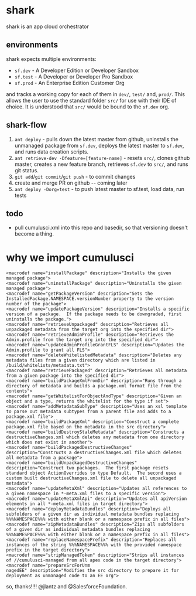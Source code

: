# shark

shark is an app cloud orchestrator

## environments

shark expects multiple environments:
* `sf.dev`  - A Developer Edition or Developer Sandbox
* `sf.test` - A Developer or Developer Pro Sandbox
* `sf.prod` - An Enterprise Edition Customer Org

and tracks a working copy for each of them in `dev/`, `test/` and, `prod/`. This allows the user to use the standard folder `src/` for use with their IDE of choice. It is understood that `src/` would be bound to the `sf.dev` org.

## shark-flow
1) `ant deploy` - pulls down the latest master from github, uninstalls the unmanaged package from `sf.dev`, deploys the latest master to `sf.dev`, and runs data creation scripts.
2) `ant retrieve-dev -Dfeature=[feature-name]` - resets `src/`, clones github master, creates a new feature branch, retrieves `sf.dev` to `src/`, and runs git status.
3) `git add`/`git commit`/`git push` - to commit changes
4) create and merge PR on github -- coming later
5) `ant deploy -Dorg=test` - to push latest master to sf.test, load data, run tests

## todo
* pull cumulusci.xml into this repo and basedir, so that versioning doesn't become a thing.

# why we import cumulusci
```
<macrodef name="installPackage" description="Installs the given managed package">
<macrodef name="uninstallPackage" description="Uninstalls the given managed package">
<macrodef name="getPackageVersion" description="Sets the InstalledPackage.NAMESPACE.versionNumber property to the version number of the package">
<macrodef name="updatePackageVersion" description="Installs a specific version of a package.  If the package needs to be downgraded, first uninstalls the package.">
<macrodef name="retrieveUnpackaged" description="Retrieves all unpackaged metadata from the target org into the specified dir">
<macrodef name="retrieveAdminProfile" description="Retrieves the Admin.profile from the target org into the specified dir">
<macrodef name="updateAdminProfileGrantFLS" description="Updates the Admin.profile to grant all FLS">
<macrodef name="deleteWhitelistedMetadata" description="Deletes any metadata files from a given directory which are listed in /build/whitelists/metadata.txt">
<macrodef name="retrievePackaged" description="Retrieves all metadata from a given package into the specified dir">
<macrodef name="buildPackageXmlFromDir" description="Runs through a directory of metadata and builds a package.xml format file from the contents">
<macrodef name="getWhitelistForObjectAndType" description="Given an object and a type, returns the whitelist for the type if set">
<macrodef name="addMetadataSubType" description="Uses an xsl template to parse out metadata subtypes from a parent file and adds to a package.xml file">
<macrodef name="buildPackageXml" description="Construct a complete package.xml file based on the metadata in the src directory">
<macrodef name="buildDestroyStaleMetadata" description="Constructs a destructiveChanges.xml which deletes any metadata from one directory which does not exist in another">
<macrodef name="buildPackagedDestructiveChanges" description="Constructs a destructiveChanges.xml file which deletes all metadata from a package">
<macrodef name="buildUnpackagedDestructiveChanges" description="Construct two packages.  The first package resets standard object ActionOverrides to type Default.  The second uses a custom built destructiveChanges.xml file to delete all unpackaged metadata">
<macrodef name="updateMetaXml" description="Updates all references to a given namespace in *-meta.xml files to a specific version">
<macrodef name="updateMetaXmlApi" description="Updates all apiVersion elements in all *-meta.xml files in target directory">
<macrodef name="deployMetadataBundles" description="Deploys all subfolders of a given dir as individual metadata bundles replacing %%%NAMESPACE%%% with either blank or a namespace prefix in all files">
<macrodef name="zipMetadataBundles" description="Zips all subfolders of a given dir as individual metadata bundles replacing %%%NAMESPACE%%% with either blank or a namespace prefix in all files">
<macrodef name="replaceNamespacePrefix" description="Replaces all instances of the string %%%NAMESPACE%%% with the provided namespace prefix in the target directory">
<macrodef name="stripManagedToken" description="Strips all instances of //cumulusci-managed from all apex code in the target directory">
<macrodef name="prepareSrcForUnm
nagedEE" description="Modifies the src directory to prepare it for deployment as unmanaged code to an EE org">
```
so, thanks!!!! @jlantz and @SalesforceFoundation.
